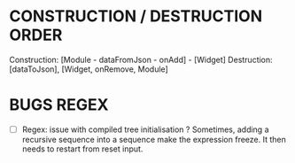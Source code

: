 
# CONSTRUCTION / DESTRUCTION ORDER
Construction: [Module - dataFromJson - onAdd] - [Widget]
Destruction: [dataToJson], [Widget, onRemove, Module]

# BUGS REGEX

- [ ] Regex: issue with compiled tree initialisation ?
		Sometimes, adding a recursive sequence into a sequence make the
		expression freeze. It then needs to restart from reset input.
